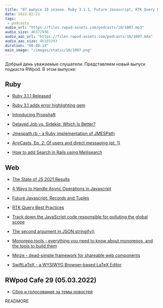 ```yaml
---
title: "07 выпуск 10 сезона. Ruby 3.1.1, Future Javascript, RTK Query Best Practices, Jmespath.rb, Monorepo.tools и прочее"
date: 2022-02-21
tags:
 - podcasts
audio_url: "https://files.rwpod-assets.com/podcasts/10/1007.mp3"
audio_size: 46372936
audio_aac_url: "https://files.rwpod-assets.com/podcasts/10/1007.m4a"
audio_aac_size: 46103293
duration: "00:48:14"
main_image: "/images/static/10/1007.png"
---
```


Добрый день уважаемые слушатели. Представляем новый выпуск подкаста RWpod. В этом выпуске:

## Ruby

 - [Ruby 3.1.1 Released](https://www.ruby-lang.org/en/news/2022/02/18/ruby-3-1-1-released/)
 - [Ruby 3.1 adds error highlighting gem](https://blog.saeloun.com/2022/02/16/ruby-3.1-adds-error-highlighting)
 - [Introducing Propshaft](https://world.hey.com/dhh/introducing-propshaft-ee60f4f6)
 - [Delayed Job vs. Sidekiq: Which Is Better?](https://blog.appsignal.com/2022/02/15/delayed-job-vs-sidekiq-which-is-better.html)


 - [Jmespath.rb - a Ruby implementation of JMESPath](https://github.com/jmespath/jmespath.rb)
 - [AnyCasts, Ep. 2: Of users and direct messaging (pt. 1)](https://anycable.io/blog/anycasts-direct-messaging-part-1/)
 - [How to add Search in Rails using Meilisearch](https://gorails.com/episodes/how-to-use-meilisearch-rails)

## Web

 - [The State of JS 2021 Results](https://2021.stateofjs.com/en-US/)
 - [4 Ways to Handle Async Operations in Javascript](https://blog.mayallo.com/4-ways-to-handle-async-operations-in-javascript)
 - [Future Javascript: Records and Tuples](https://dev.to/smpnjn/future-javascript-records-and-tuples-14fk)
 - [RTK Query Best Practices](https://medium.com/nmc-techblog/rtk-query-best-practices-e0296d1679e6)


 - [Track down the JavaScript code responsible for polluting the global scope](https://mmazzarolo.com/blog/2022-02-16-track-down-the-javascript-code-responsible-for-polluting-the-global-scope/)
 - [The second argument in JSON.stringify()](https://dillionmegida.com/p/second-argument-in-json-stringify/)
 - [Monorepo.tools - everything you need to know about monorepos, and the tools to build them](https://monorepo.tools/)
 - [Minze - dead-simple framework for shareable web components](https://minze.dev/)
 - [SwiftLaTeX - a WYSIWYG Browser-based LaTeX Editor](https://github.com/SwiftLaTeX/SwiftLaTeX/)

## RWpod Cafe 29 (05.03.2022)

 - [Сбор и голосование за темы новостей](https://github.com/rwpod/cafe-discussions/discussions/14)

READMORE
